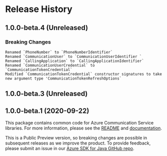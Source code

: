 # Release History

## 1.0.0-beta.4 (Unreleased)
### Breaking Changes
    Renamed `PhoneNumber` to `PhoneNumberIdentifier`
    Renamed `CommunicationUser` to `CommunicationUserIdentifier `
    Renamed `CallingApplication` to `CallingApplicationIdentifier`
    Renamed `CommunicationUserCredential` to `CommunicationTokenCredential`
    Modified `CommunicationTokenCredential` constructor signatures to take new argument type 'CommunicationTokenRefreshOptions`

## 1.0.0-beta.3 (Unreleased)

## 1.0.0-beta.1 (2020-09-22)
This package contains common code for Azure Communication Service libraries. For more information, please see the [README][read_me] and [documentation][documentation].

This is a Public Preview version, so breaking changes are possible in subsequent releases as we improve the product. To provide feedback, please submit an issue in our [Azure SDK for Java GitHub repo](https://github.com/Azure/azure-sdk-for-java/issues).

<!-- LINKS -->
[read_me]: https://github.com/Azure/azure-sdk-for-android/blob/master/sdk/communication/azure-communication-common/README.md
[documentation]: https://docs.microsoft.com/azure/communication-services/quickstarts/chat/get-started?pivots=programming-language-java
